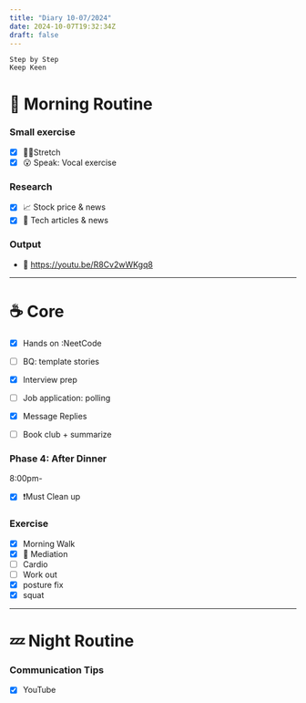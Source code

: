 ```yaml
---
title: "Diary 10-07/2024"  
date: 2024-10-07T19:32:34Z
draft: false
---
```


```tsx
Step by Step
Keep Keen
```

# 🍳 Morning Routine

### Small exercise

- [x]  🧎‍♀️Stretch
- [x]  😮 Speak: Vocal exercise

### Research

- [x]  📈 Stock price & news
- [x]  👾 Tech articles & news

### Output

- 🎥 https://youtu.be/R8Cv2wWKgq8

---

# ☕ Core

- [x]  Hands on :NeetCode
- [ ]  BQ: template stories

- [x]  Interview prep

- [ ]  Job application: polling
- [x]  Message Replies
- [ ]  Book club + summarize

### Phase 4: After Dinner

8:00pm-

- [x]  ❗Must Clean up

### Exercise

- [x]  Morning Walk
- [x]  🧘 Mediation
- [ ]  Cardio
- [ ]  Work out
- [x]  posture fix
- [x]  squat

---

# 💤 Night Routine

### Communication Tips

- [x]  YouTube